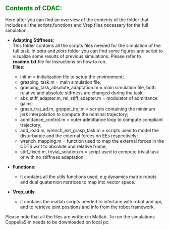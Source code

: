 ### <font color="green"> <span style="font-size:larger;"> Contents of CDAC: </font> </span>

Here after you can find an overview of the contents of the folder that includes all the scripts,functions and Vrep files necessary for the full simulation.   

- **Adapting Stiffness**:  
  This folder contains all the scripts files needed for the simulation of the full task. In *data* and *plots* folder you  can find some figures and script to visualize some results of previous simulations.
  Please refer to **readme.txt** file for insructions on how to run.   
  **Files**: 
    - init.m = initialization file to setup the environment;
    - grasping_task.m = main simulation file;
    - grasping_task_absolute_adaptation.m = main simulation file, both relative and absolute stiffness are changed during the task;
    - abs_stiff_adapter.m, rel_stiff_adapter.m = modulator of admittance gains;
    - grasp_traj_ad.m, gripper_traj.m = scripts containing the minimum jerk interpolation to compute the nominal trajectory;
    - admittance_control.m = outer admittance loop to compute compliant trajectory;
    - add_load.m, wrench_ext_grasp_task.m = scripts used to model the disturbance and the external forces on EEs respectively;
    - wrench_mapping.m = function used to map the external forces in the CDTS w.r.t to absolute and relative frame;
    - stiff_fixed.m, trivial_solution.m = script used to compute trivial task or with no stiffness adaptation. 
- **Functions**:
    - it contains all the utils functions used, e.g dynamics matrix robots and dual quaternion matrices to map into vector space. 

- **Vrep_utils**:
    - it contains the matlab scripts needed to interface with robot and api, and to retrieve joint positions and info from the robot framework.
  
Please note that all the files are written in Matlab. To run the simulations CoppeliaSim needs to be downloaded on local pc.
